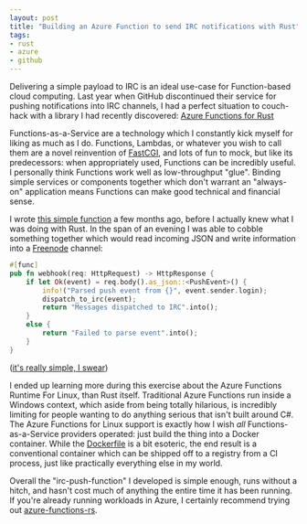 ```yaml
---
layout: post
title: "Building an Azure Function to send IRC notifications with Rust"
tags:
- rust
- azure
- github
---
```



Delivering a simple payload to IRC is an ideal use-case for Function-based
cloud computing. Last year when GitHub discontinued their service for pushing
notifications into IRC channels, I had a perfect situation to couch-hack with a
library I had recently discovered: [Azure Functions for
Rust](https://github.com/peterhuene/azure-functions-rs/)

Functions-as-a-Service are a technology which I constantly kick myself for
liking as much as I do. Functions, Lambdas, or whatever you wish to call them
are a novel reinvention of [FastCGI](https://en.wikipedia.org/wiki/FastCGI),
and lots of fun to mock, but like its predecessors: when appropriately used,
Functions can be incredibly useful. I personally think Functions work well as
low-throughput "glue". Binding simple services or components together which
don't warrant an "always-on" application means Functions can make good
technical and financial sense.

I wrote [this simple function](https://github.com/rtyler/irc-push-function) a
few months ago, before I actually knew what I was doing with Rust. In the span
of an evening I was able to cobble something together which would read incoming
JSON and write information into a [Freenode](https://freenode.net) channel:

```rust
#[func]
pub fn webhook(req: HttpRequest) -> HttpResponse {
    if let Ok(event) = req.body().as_json::<PushEvent>() {
        info!("Parsed push event from {}", event.sender.login);
        dispatch_to_irc(event);
        return "Messages dispatched to IRC".into();
    }
    else {
        return "Failed to parse event".into();
    }
}
```

([it's really simple, I swear](https://github.com/rtyler/irc-push-function/blob/master/src/functions/webhook.rs))

I ended up learning more during this exercise about the Azure Functions Runtime
For Linux, than Rust itself. Traditional Azure Functions run inside a Windows
context, which aside from being totally hilarious, is incredibly limiting for
people wanting to do anything serious that isn't built around C#. The Azure
Functions for Linux support is exactly how I wish _all_ Functions-as-a-Service
providers operated: just build the thing into a Docker container. While the
[Dockerfile](https://github.com/rtyler/irc-push-function/blob/master/Dockerfile)
is a bit esoteric, the end result is a conventional container which can be
shipped off to a registry from a CI process, just like practically everything
else in my world.

Overall the "irc-push-function" I developed is simple enough, runs without a
hitch, and hasn't cost much of anything the entire time it has been running.
If you're already running workloads in Azure, I certainly recommend trying out
[azure-functions-rs](https://github.com/peterhuene/azure-functions-rs/).

